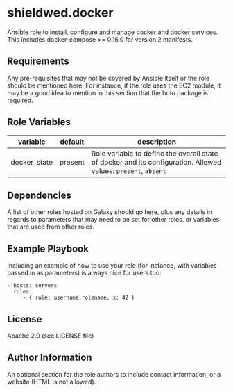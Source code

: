 # shieldwed.docker

Ansible role to install, configure and manage docker and docker services.
This includes docker-compose >= 0.16.0 for version 2 manifests.

Requirements
------------

Any pre-requisites that may not be covered by Ansible itself or the role should be mentioned here. For instance, if the role uses the EC2 module, it may be a good idea to mention in this section that the boto package is required.

Role Variables
--------------

| variable | default | description |
|----------|---------|-------------|
| docker_state | present | Role variable to define the overall state of docker and its configuration. Allowed values: `present`, `absent` |

Dependencies
------------

A list of other roles hosted on Galaxy should go here, plus any details in regards to parameters that may need to be set for other roles, or variables that are used from other roles.

Example Playbook
----------------

Including an example of how to use your role (for instance, with variables passed in as parameters) is always nice for users too:

    - hosts: servers
      roles:
         - { role: username.rolename, x: 42 }

License
-------

Apache 2.0 (see LICENSE file)

Author Information
------------------

An optional section for the role authors to include contact information, or a website (HTML is not allowed).
